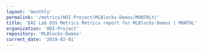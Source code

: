 ```yaml
---
layout: 'monthly'
permalink: '/metrics/HDI-Project/MLBlocks-Demos/MONTHLY/'
title: 'DAI Lab OSS Metrics Metrics report for MLBlocks-Demos | MONTHLY-REPORT-2019-02-01'
organization: 'HDI-Project'
repository: 'MLBlocks-Demos'
current_date: '2019-02-01'
---
```

